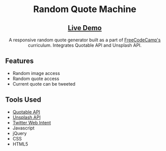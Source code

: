 <h1 align="center">Random Quote Machine</h1>
<h2 align="center"><a  href="https://chloe-trn.github.io/random-quote-machine/">Live Demo</a></h2>

<p align="center"> A responsive random quote generator built as a part of <a href="https://www.freecodecamp.org/learn">FreeCodeCamp's</a> curriculum. Integrates Quotable API and Unsplash API.</p>

## Features 
* Random image access 
* Random quote access 
* Current quote can be tweeted 

## Tools Used
* <a href="https://github.com/lukePeavey/quotable">Quotable API</a>
* <a href="https://unsplash.com/">Unsplash API</a>
* <a href="https://developer.twitter.com/en/docs/twitter-for-websites/tweet-button/guides/web-intent">Twitter Web Intent</a>
* Javascript
* jQuery
* CSS
* HTML5

